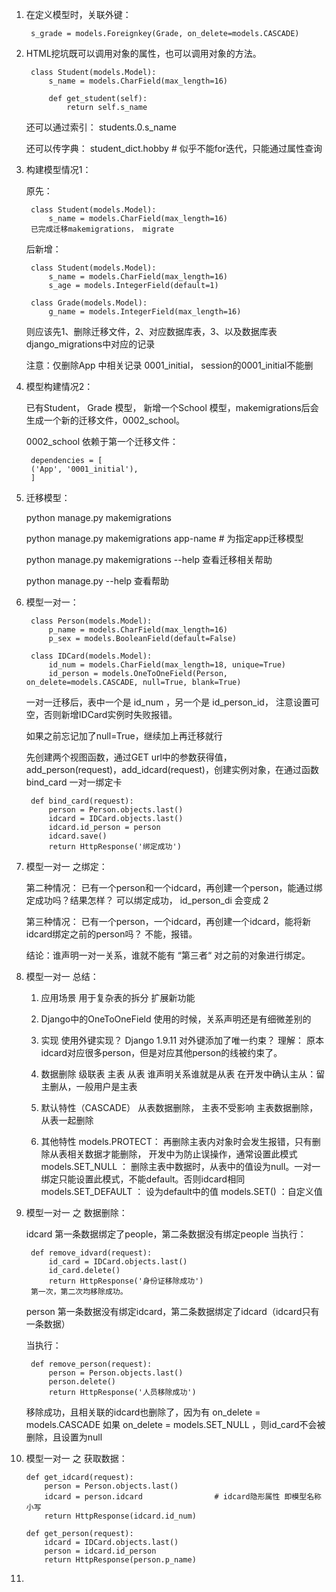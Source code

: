 1. 在定义模型时，关联外键：

        s_grade = models.Foreignkey(Grade, on_delete=models.CASCADE)
        
2. HTML挖坑既可以调用对象的属性，也可以调用对象的方法。

        class Student(models.Model):
            s_name = models.CharField(max_length=16)
        
            def get_student(self):
                return self.s_name
    
    还可以通过索引： students.0.s_name
    
    还可以传字典： student_dict.hobby # 似乎不能for迭代，只能通过属性查询
    
3. 构建模型情况1：

    原先：

        class Student(models.Model):
            s_name = models.CharField(max_length=16)
        已完成迁移makemigrations， migrate

    后新增：

        class Student(models.Model):
            s_name = models.CharField(max_length=16)
            s_age = models.IntegerField(default=1)

        class Grade(models.Model):
            g_name = models.IntegerField(max_length=16)

    则应该先1、删除迁移文件，2、对应数据库表，3、以及数据库表django_migrations中对应的记录
     
    注意：仅删除App 中相关记录 0001_initial， session的0001_initial不能删
    
4. 模型构建情况2：

    已有Student， Grade 模型，
    新增一个School 模型，makemigrations后会生成一个新的迁移文件，0002_school。

    0002_school 依赖于第一个迁移文件：
    
        dependencies = [
        ('App', '0001_initial'),
        ]
        
5. 迁移模型：

    python manage.py makemigrations
    
    python manage.py makemigrations app-name # 为指定app迁移模型
    
    python manage.py makemigrations --help 查看迁移相关帮助
    
    python manage.py --help 查看帮助
    
6. 模型一对一：

        class Person(models.Model):
            p_name = models.CharField(max_length=16)
            p_sex = models.BooleanField(default=False)

        class IDCard(models.Model):
            id_num = models.CharField(max_length=18, unique=True)
            id_person = models.OneToOneField(Person, on_delete=models.CASCADE, null=True, blank=True) 
            
    一对一迁移后，表中一个是 id_num ，另一个是 id_person_id， 注意设置可空，否则新增IDCard实例时失败报错。
    
    如果之前忘记加了null=True，继续加上再迁移就行

    先创建两个视图函数，通过GET url中的参数获得值，add_person(request)，add_idcard(request)，创建实例对象，在通过函数 bind_card 一对一绑定卡

        def bind_card(request):
            person = Person.objects.last()
            idcard = IDCard.objects.last()
            idcard.id_person = person
            idcard.save()
            return HttpResponse('绑定成功')
            
7. 模型一对一 之绑定：

    第二种情况：
        已有一个person和一个idcard，再创建一个person，能通过绑定成功吗？结果怎样？
        可以绑定成功， id_person_di 会变成 2

    第三种情况：
        已有一个person，一个idcard，再创建一个idcard，能将新idcard绑定之前的person吗？
        不能，报错。

    结论：谁声明一对一关系，谁就不能有 “第三者“ 对之前的对象进行绑定。
    
8. 模型一对一 总结：

    1. 应用场景
    用于复杂表的拆分
    扩展新功能

    2. Django中的OneToOneField
    使用的时候，关系声明还是有细微差别的

    3. 实现
    使用外键实现？ Django 1.9.11
    对外键添加了唯一约束？ 理解： 原本idcard对应很多person，但是对应其他person的线被约束了。

    4. 数据删除
    级联表 主表 从表 谁声明关系谁就是从表
    在开发中确认主从：留主删从，一般用户是主表

    5. 默认特性（CASCADE）
    从表数据删除， 主表不受影响
    主表数据删除，从表一起删除

    6. 其他特性
    models.PROTECT： 再删除主表内对象时会发生报错，只有删除从表相关数据才能删除， 开发中为防止误操作，通常设置此模式
    models.SET_NULL ： 删除主表中数据时，从表中的值设为null。一对一绑定只能设置此模式，不能default。否则idcard相同
    models.SET_DEFAULT ： 设为default中的值
    models.SET() ：自定义值
    
9. 模型一对一 之 数据删除：

    idcard 第一条数据绑定了people，第二条数据没有绑定people
    当执行：

        def remove_idvard(request):
            id_card = IDCard.objects.last()
            id_card.delete()
            return HttpResponse('身份证移除成功')
        第一次，第二次均移除成功。

    person 第一条数据没有绑定idcard，第二条数据绑定了idcard（idcard只有一条数据）

    当执行：

        def remove_person(request):
            person = Person.objects.last()
            person.delete()
            return HttpResponse('人员移除成功')

    移除成功，且相关联的idcard也删除了，因为有 on_delete = models.CASCADE
    如果 on_delete = models.SET_NULL ，则id_card不会被删除，且设置为null 
    
10. 模型一对一 之 获取数据：

        def get_idcard(request):
            person = Person.objects.last()
            idcard = person.idcard                # idcard隐形属性 即模型名称小写 
            return HttpResponse(idcard.id_num)

        def get_person(request):
            idcard = IDCard.objects.last()
            person = idcard.id_person
            return HttpResponse(person.p_name)
            
11.                           